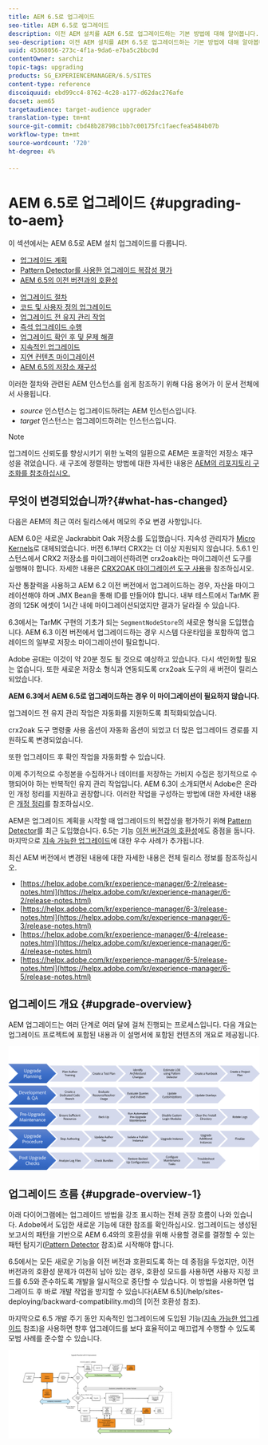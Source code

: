 ```yaml
---
title: AEM 6.5로 업그레이드
seo-title: AEM 6.5로 업그레이드
description: 이전 AEM 설치를 AEM 6.5로 업그레이드하는 기본 방법에 대해 알아봅니다.
seo-description: 이전 AEM 설치를 AEM 6.5로 업그레이드하는 기본 방법에 대해 알아봅니다.
uuid: 45368056-273c-4f1a-9da6-e7ba5c2bbc0d
contentOwner: sarchiz
topic-tags: upgrading
products: SG_EXPERIENCEMANAGER/6.5/SITES
content-type: reference
discoiquuid: ebd99cc4-8762-4c28-a177-d62dac276afe
docset: aem65
targetaudience: target-audience upgrader
translation-type: tm+mt
source-git-commit: cbd48b28798c1bb7c00175fc1faecfea5484b07b
workflow-type: tm+mt
source-wordcount: '720'
ht-degree: 4%

---
```



# AEM 6.5로 업그레이드 {#upgrading-to-aem}

이 섹션에서는 AEM 6.5로 AEM 설치 업그레이드를 다룹니다.

* [업그레이드 계획](/help/sites-deploying/upgrade-planning.md)
* [Pattern Detector를 사용한 업그레이드 복잡성 평가](/help/sites-deploying/pattern-detector.md)
* [AEM 6.5의 이전 버전과의 호환성](/help/sites-deploying/backward-compatibility.md)

<!--* [Using Offline Reindexing To Reduce Downtime During an Upgrade](/help/sites-deploying/upgrade-offline-reindexing.md)-->
* [업그레이드 절차](/help/sites-deploying/upgrade-procedure.md)
* [코드 및 사용자 정의 업그레이드](/help/sites-deploying/upgrading-code-and-customizations.md)
* [업그레이드 전 유지 관리 작업](/help/sites-deploying/pre-upgrade-maintenance-tasks.md)
* [즉석 업그레이드 수행](/help/sites-deploying/in-place-upgrade.md)
* [업그레이드 확인 후 및 문제 해결](/help/sites-deploying/post-upgrade-checks-and-troubleshooting.md)
* [지속적인 업그레이드](/help/sites-deploying/sustainable-upgrades.md)
* [지연 컨텐츠 마이그레이션](/help/sites-deploying/lazy-content-migration.md)
* [AEM 6.5의 저장소 재구성](/help/sites-deploying/repository-restructuring.md)

이러한 절차와 관련된 AEM 인스턴스를 쉽게 참조하기 위해 다음 용어가 이 문서 전체에서 사용됩니다.

* *source* 인스턴스는 업그레이드하려는 AEM 인스턴스입니다.
* *target* 인스턴스는 업그레이드하려는 인스턴스입니다.

>[!NOTE]
>
>업그레이드 신뢰도를 향상시키기 위한 노력의 일환으로 AEM은 포괄적인 저장소 재구성을 겪었습니다. 새 구조에 정렬하는 방법에 대한 자세한 내용은 [AEM의 리포지토리 구조화를 참조하십시오.](/help/sites-deploying/repository-restructuring.md)

## 무엇이 변경되었습니까?{#what-has-changed}

다음은 AEM의 최근 여러 릴리스에서 메모의 주요 변경 사항입니다.

AEM 6.0은 새로운 Jackrabbit Oak 저장소를 도입했습니다. 지속성 관리자가 [Micro Kernels](/help/sites-deploying/platform.md#contentbody_title_4)로 대체되었습니다. 버전 6.1부터 CRX2는 더 이상 지원되지 않습니다. 5.6.1 인스턴스에서 CRX2 저장소를 마이그레이션하려면 crx2oak라는 마이그레이션 도구를 실행해야 합니다. 자세한 내용은 [CRX2OAK 마이그레이션 도구 사용](/help/sites-deploying/using-crx2oak.md)을 참조하십시오.

자산 통찰력을 사용하고 AEM 6.2 이전 버전에서 업그레이드하는 경우, 자산을 마이그레이션해야 하며 JMX Bean을 통해 ID를 만들어야 합니다. 내부 테스트에서 TarMK 환경의 125K 에셋이 1시간 내에 마이그레이션되었지만 결과가 달라질 수 있습니다.

6.3에서는 TarMK 구현의 기초가 되는 `SegmentNodeStore`의 새로운 형식을 도입했습니다. AEM 6.3 이전 버전에서 업그레이드하는 경우 시스템 다운타임을 포함하여 업그레이드의 일부로 저장소 마이그레이션이 필요합니다.

Adobe 공대는 이것이 약 20분 정도 될 것으로 예상하고 있습니다. 다시 색인화할 필요는 없습니다. 또한 새로운 저장소 형식과 연동되도록 crx2oak 도구의 새 버전이 릴리스되었습니다.

**AEM 6.3에서 AEM 6.5로 업그레이드하는 경우 이 마이그레이션이 필요하지 않습니다.**

업그레이드 전 유지 관리 작업은 자동화를 지원하도록 최적화되었습니다.

crx2oak 도구 명령줄 사용 옵션이 자동화 옵션이 되었고 더 많은 업그레이드 경로를 지원하도록 변경되었습니다.

또한 업그레이드 후 확인 작업을 자동화할 수 있습니다.

이제 주기적으로 수정본을 수집하거나 데이터를 저장하는 가비지 수집은 정기적으로 수행되어야 하는 반복적인 유지 관리 작업입니다. AEM 6.3이 소개되면서 Adobe은 온라인 개정 정리를 지원하고 권장합니다. 이러한 작업을 구성하는 방법에 대한 자세한 내용은 [개정 정리](/help/sites-deploying/revision-cleanup.md)를 참조하십시오.

AEM은 업그레이드 계획을 시작할 때 업그레이드의 복잡성을 평가하기 위해 [Pattern Detector](/help/sites-deploying/pattern-detector.md)를 최근 도입했습니다. 6.5는 기능 [이전 버전과의 호환성](/help/sites-deploying/backward-compatibility.md)에도 중점을 둡니다. 마지막으로 [지속 가능한 업그레이드](/help/sites-deploying/sustainable-upgrades.md)에 대한 우수 사례가 추가됩니다.

최신 AEM 버전에서 변경된 내용에 대한 자세한 내용은 전체 릴리스 정보를 참조하십시오.

* [https://helpx.adobe.com/kr/experience-manager/6-2/release-notes.html](https://helpx.adobe.com/kr/experience-manager/6-2/release-notes.html)
* [https://helpx.adobe.com/kr/experience-manager/6-3/release-notes.html](https://helpx.adobe.com/kr/experience-manager/6-3/release-notes.html)
* [https://helpx.adobe.com/kr/experience-manager/6-4/release-notes.html](https://helpx.adobe.com/kr/experience-manager/6-4/release-notes.html)
* [https://helpx.adobe.com/kr/experience-manager/6-5/release-notes.html](https://helpx.adobe.com/kr/experience-manager/6-5/release-notes.html)

## 업그레이드 개요 {#upgrade-overview}

AEM 업그레이드는 여러 단계로 여러 달에 걸쳐 진행되는 프로세스입니다. 다음 개요는 업그레이드 프로젝트에 포함된 내용과 이 설명서에 포함된 컨텐츠의 개요로 제공됩니다.

![screen_shot_2018-03-30at80708am](assets/screen_shot_2018-03-30at80708am.png)

## 업그레이드 흐름 {#upgrade-overview-1}

아래 다이어그램에는 업그레이드 방법을 강조 표시하는 전체 권장 흐름이 나와 있습니다. Adobe에서 도입한 새로운 기능에 대한 참조를 확인하십시오. 업그레이드는 생성된 보고서의 패턴을 기반으로 AEM 6.4와의 호환성을 위해 사용할 경로를 결정할 수 있는 패턴 탐지기([Pattern Detector](/help/sites-deploying/pattern-detector.md) 참조)로 시작해야 합니다.

6.5에서는 모든 새로운 기능을 이전 버전과 호환되도록 하는 데 중점을 두었지만, 이전 버전과의 호환성 문제가 여전히 남아 있는 경우, 호환성 모드를 사용하면 사용자 지정 코드를 6.5와 준수하도록 개발을 일시적으로 중단할 수 있습니다. 이 방법을 사용하면 업그레이드 후 바로 개발 작업을 방지할 수 있습니다(AEM 6.5](/help/sites-deploying/backward-compatibility.md)의 [이전 호환성 참조).

마지막으로 6.5 개발 주기 동안 지속적인 업그레이드에 도입된 기능([지속 가능한 업그레이드](/help/sites-deploying/sustainable-upgrades.md) 참조)을 사용하면 향후 업그레이드를 보다 효율적이고 매끄럽게 수행할 수 있도록 모범 사례를 준수할 수 있습니다.

![6_4_upgrade_overviewflowflowchart-newpage3](assets/6_4_upgrade_overviewflowchart-newpage3.png)

